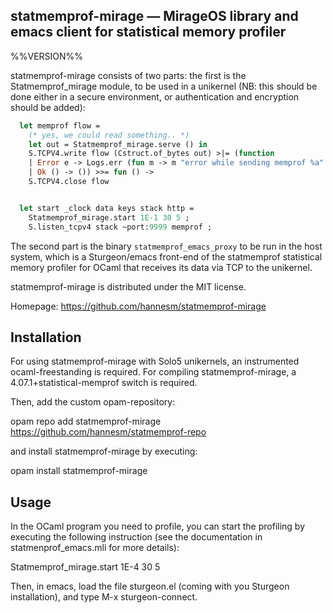 ## statmemprof-mirage — MirageOS library and emacs client for statistical memory profiler

%%VERSION%%

statmemprof-mirage consists of two parts: the first is the Statmemprof_mirage module, to be used in
a unikernel (NB: this should be done either in a secure environment, or authentication and encryption should be added):
```OCaml
  let memprof flow =
    (* yes, we could read something.. *)
    let out = Statmemprof_mirage.serve () in
    S.TCPV4.write flow (Cstruct.of_bytes out) >|= (function
    | Error e -> Logs.err (fun m -> m "error while sending memprof %a" S.TCPV4.pp_write_error e) ; ()
    | Ok () -> ()) >>= fun () ->
    S.TCPV4.close flow


  let start _clock data keys stack http =
    Statmemprof_mirage.start 1E-1 30 5 ;
    S.listen_tcpv4 stack ~port:9999 memprof ;
```

The second part is the binary `statmemprof_emacs_proxy` to be run in the host system, which is a Sturgeon/emacs front-end of the statmemprof
statistical memory profiler for OCaml that receives its data via TCP to the unikernel.

statmemprof-mirage is distributed under the MIT license.

Homepage: https://github.com/hannesm/statmemprof-mirage

## Installation

For using statmemprof-mirage with Solo5 unikernels, an instrumented
ocaml-freestanding is required. For compiling statmemprof-mirage, a
4.07.1+statistical-memprof switch is required.

Then, add the custom opam-repository:

   opam repo add statmemprof-mirage https://github.com/hannesm/statmemprof-repo

and install statmemprof-mirage by executing:

   opam install statmemprof-mirage

## Usage

In the OCaml program you need to profile, you can start the profiling
by executing the following instruction (see the documentation in
statmenprof_emacs.mli for more details):

   Statmemprof_mirage.start 1E-4 30 5

Then, in emacs, load the file sturgeon.el (coming with you Sturgeon
installation), and type M-x sturgeon-connect.
